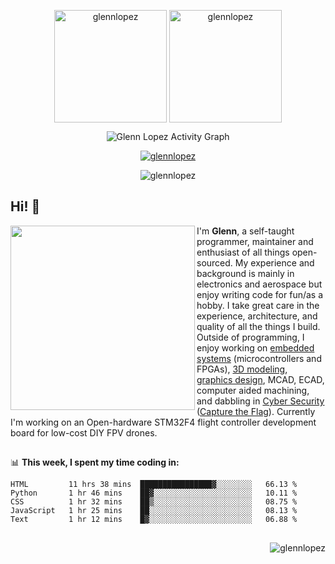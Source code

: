 
<!--
<p align="center"><img border:none src="https://user-images.githubusercontent.com/3073676/153692759-177d2369-194b-4491-8a98-340cc3c88554.gif"></p>
-->


<p align="center"><img height="180em" src="https://github-readme-stats.vercel.app/api?username=glennlopez&hide_border=true&count_private=true&show_icons=true&theme=default" alt="glennlopez" align = "center"/>
<img height="180em" src="https://github-readme-stats.vercel.app/api/top-langs?username=glennlopez&show_icons=true&locale=en&layout=compact&hide_border=true&theme=vue" alt="glennlopez" align = "center"/></p>


<p align="center"<a href="#"><img alt="Glenn Lopez Activity Graph" src="https://github-readme-activity-graph.cyclic.app/graph?username=glennlopez&theme=minimal&hide_border=true&" /></a></p>





<p align="center"> <a href="https://github.com/glennlopez"><img src="https://github-profile-trophy.vercel.app/?username=glennlopez&no-frame=true&no-bg=true&title=MultiLanguage&title=Followers&title=Commits&title=Repositories&title=Stars&title=PullRequest" alt="glennlopez" /></a> </p>



<p align="center"><img src="https://github-readme-streak-stats.herokuapp.com/?user=glennlopez&theme=default&hide_border=true" alt="glennlopez" /></p>



## Hi! :vulcan_salute:
<img align='left' src='https://github.com/glennlopez/glennlopez/blob/main/avatar.PNG' width='295'></img>
I'm <b>Glenn</b>, a self-taught programmer, maintainer and enthusiast of all things open-sourced. My experience and background is mainly in electronics and aerospace but enjoy writing code for fun/as a hobby. I take great care in the experience, architecture, and quality of all the things I build. Outside of programming, I enjoy working on [embedded systems](#) (microcontrollers and FPGAs), [3D modeling](#), [graphics design](#), MCAD, ECAD, computer aided machining, and dabbling in [Cyber Security](https://app.hackthebox.com/home) ([Capture the Flag](https://ctf.hacker101.com)). Currently I'm working on an Open-hardware STM32F4 flight controller development board for low-cost DIY FPV drones.

##
<!--
🚧 <b>I'm currently working on:</b>
- Learning computer science via [CS50](https://cs50.harvard.edu/x/2022/) and fullstack development at [freecodecamp.org](https://www.freecodecamp.org/glennlopez)
- Open-hardware STM32 flight controller development board
- Low-cost F4 flight controller for DIY FPV drones 
-->
📊 <b>This week, I spent my time coding in:</b>
<!--START_SECTION:waka-->

```text
HTML         11 hrs 38 mins  ████████████████▓░░░░░░░░   66.13 %
Python       1 hr 46 mins    ██▓░░░░░░░░░░░░░░░░░░░░░░   10.11 %
CSS          1 hr 32 mins    ██▒░░░░░░░░░░░░░░░░░░░░░░   08.75 %
JavaScript   1 hr 25 mins    ██░░░░░░░░░░░░░░░░░░░░░░░   08.13 %
Text         1 hr 12 mins    █▓░░░░░░░░░░░░░░░░░░░░░░░   06.88 %
```

<!--END_SECTION:waka-->


##


<!-- // DEPRICATED BUT MIGHT STIILL USE ONE DAY
If you like what I do, maybe consider buying me a coffee or tea 🥺👉👈


<a href="https://www.buymeacoffee.com/glennlopez" target="_blank"><img src="https://cdn.buymeacoffee.com/buttons/v2/default-red.png" alt="Buy Me A Coffee" width="150" ></a>
-->




<p align="right"> <img src="https://komarev.com/ghpvc/?username=glennlopez&label=Profile%20views&color=69c809&style=flat" alt="glennlopez" /> </p>





<!-- // NEEDS UPDATING
## My Tech Stack
<p align="center">

<p align="left"> <a href="https://www.arduino.cc/" target="_blank" rel="noreferrer"> <img src="https://cdn.worldvectorlogo.com/logos/arduino-1.svg" alt="arduino" width="40" height="40"/> </a> <a href="https://www.gnu.org/software/bash/" target="_blank" rel="noreferrer"> <img src="https://www.vectorlogo.zone/logos/gnu_bash/gnu_bash-icon.svg" alt="bash" width="40" height="40"/> </a> <a href="https://www.cprogramming.com/" target="_blank" rel="noreferrer"> <img src="https://raw.githubusercontent.com/devicons/devicon/master/icons/c/c-original.svg" alt="c" width="40" height="40"/> </a> <a href="https://www.w3schools.com/cpp/" target="_blank" rel="noreferrer"> <img src="https://raw.githubusercontent.com/devicons/devicon/master/icons/cplusplus/cplusplus-original.svg" alt="cplusplus" width="40" height="40"/> </a> <a href="https://www.w3schools.com/cs/" target="_blank" rel="noreferrer"> <img src="https://raw.githubusercontent.com/devicons/devicon/master/icons/csharp/csharp-original.svg" alt="csharp" width="40" height="40"/> </a> <a href="https://www.w3schools.com/css/" target="_blank" rel="noreferrer"> <img src="https://raw.githubusercontent.com/devicons/devicon/master/icons/css3/css3-original-wordmark.svg" alt="css3" width="40" height="40"/> </a> <a href="https://dotnet.microsoft.com/" target="_blank" rel="noreferrer"> <img src="https://raw.githubusercontent.com/devicons/devicon/master/icons/dot-net/dot-net-original-wordmark.svg" alt="dotnet" width="40" height="40"/> </a> <a href="https://flask.palletsprojects.com/" target="_blank" rel="noreferrer"> <img src="https://www.vectorlogo.zone/logos/pocoo_flask/pocoo_flask-icon.svg" alt="flask" width="40" height="40"/> </a> <a href="https://git-scm.com/" target="_blank" rel="noreferrer"> <img src="https://www.vectorlogo.zone/logos/git-scm/git-scm-icon.svg" alt="git" width="40" height="40"/> </a> <a href="https://www.w3.org/html/" target="_blank" rel="noreferrer"> <img src="https://raw.githubusercontent.com/devicons/devicon/master/icons/html5/html5-original-wordmark.svg" alt="html5" width="40" height="40"/> </a> <a href="https://ifttt.com/" target="_blank" rel="noreferrer"> <img src="https://www.vectorlogo.zone/logos/ifttt/ifttt-ar21.svg" alt="ifttt" width="40" height="40"/> </a> <a href="https://www.adobe.com/in/products/illustrator.html" target="_blank" rel="noreferrer"> <img src="https://www.vectorlogo.zone/logos/adobe_illustrator/adobe_illustrator-icon.svg" alt="illustrator" width="40" height="40"/> </a> <a href="https://www.java.com" target="_blank" rel="noreferrer"> <img src="https://raw.githubusercontent.com/devicons/devicon/master/icons/java/java-original.svg" alt="java" width="40" height="40"/> </a> <a href="https://developer.mozilla.org/en-US/docs/Web/JavaScript" target="_blank" rel="noreferrer"> <img src="https://raw.githubusercontent.com/devicons/devicon/master/icons/javascript/javascript-original.svg" alt="javascript" width="40" height="40"/> </a> <a href="https://www.linux.org/" target="_blank" rel="noreferrer"> <img src="https://raw.githubusercontent.com/devicons/devicon/master/icons/linux/linux-original.svg" alt="linux" width="40" height="40"/> </a> <a href="https://www.mathworks.com/" target="_blank" rel="noreferrer"> <img src="https://upload.wikimedia.org/wikipedia/commons/2/21/Matlab_Logo.png" alt="matlab" width="40" height="40"/> </a> <a href="https://www.photoshop.com/en" target="_blank" rel="noreferrer"> <img src="https://raw.githubusercontent.com/devicons/devicon/master/icons/photoshop/photoshop-line.svg" alt="photoshop" width="40" height="40"/> </a> <a href="https://www.python.org" target="_blank" rel="noreferrer"> <img src="https://raw.githubusercontent.com/devicons/devicon/master/icons/python/python-original.svg" alt="python" width="40" height="40"/> </a> <a href="https://www.qt.io/" target="_blank" rel="noreferrer"> <img src="https://upload.wikimedia.org/wikipedia/commons/0/0b/Qt_logo_2016.svg" alt="qt" width="40" height="40"/> </a> <a href="https://unity.com/" target="_blank" rel="noreferrer"> <img src="https://www.vectorlogo.zone/logos/unity3d/unity3d-icon.svg" alt="unity" width="40" height="40"/> </a> </p>
-->
  
</p>

